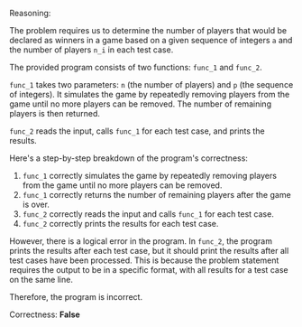 Reasoning:

The problem requires us to determine the number of players that would be declared as winners in a game based on a given sequence of integers `a` and the number of players `n_i` in each test case.

The provided program consists of two functions: `func_1` and `func_2`. 

`func_1` takes two parameters: `n` (the number of players) and `p` (the sequence of integers). It simulates the game by repeatedly removing players from the game until no more players can be removed. The number of remaining players is then returned.

`func_2` reads the input, calls `func_1` for each test case, and prints the results.

Here's a step-by-step breakdown of the program's correctness:

1. `func_1` correctly simulates the game by repeatedly removing players from the game until no more players can be removed.
2. `func_1` correctly returns the number of remaining players after the game is over.
3. `func_2` correctly reads the input and calls `func_1` for each test case.
4. `func_2` correctly prints the results for each test case.

However, there is a logical error in the program. In `func_2`, the program prints the results after each test case, but it should print the results after all test cases have been processed. This is because the problem statement requires the output to be in a specific format, with all results for a test case on the same line.

Therefore, the program is incorrect.

Correctness: **False**